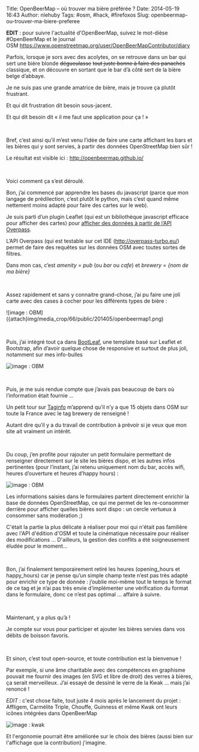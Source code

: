 Title: OpenBeerMap – où trouver ma bière préférée ?
Date: 2014-05-19 16:43
Author: nlehuby
Tags: #osm, #hack, #firefoxos
Slug: openbeermap-ou-trouver-ma-biere-preferee

**EDIT** : pour suivre l'actualité d'OpenBeerMap, suivez le mot-dièse
\#OpenBeerMap et le journal
OSM <https://www.openstreetmap.org/user/OpenBeerMapContributor/diary>

Parfois, lorsque je sors avec des acolytes, on se retrouve dans un bar
qui sert une bière blonde <s>dégueulasse</s> <s>tout juste bonne à faire
des panachés</s> classique, et on découvre en sortant que le bar d’à côté
sert de la bière belge d’abbaye.

</p>

Je ne suis pas une grande amatrice de bière, mais je trouve ça plutôt
frustrant.

</p>

Et qui dit frustration dit besoin sous-jacent.

</p>

Et qui dit besoin dit « il me faut une application pour ça ! »

</p>

 

</p>

Bref, c’est ainsi qu’il m’est venu l’idée de faire une carte affichant
les bars et les bières qui y sont servies, à partir des données
OpenStreetMap bien sûr !

</p>

Le résultat est visible ici : <http://openbeermap.github.io/>

</p>

 

</p>

Voici comment ça s’est déroulé.

</p>

Bon, j’ai commencé par apprendre les bases du javascript (parce que mon
langage de prédilection, c’est plutôt le python, mais c’est quand même
nettement moins adapté pour faire des cartes sur le web).

</p>

Je suis parti d’un plugin Leaflet (qui est un bibliothèque javascript
efficace pour afficher des cartes) pour [afficher des données à partir
de l’API
Overpass](https://github.com/kartenkarsten/leaflet-layer-overpass).

</p>

L’API Overpass (qui est testable sur cet IDE
(<http://overpass-turbo.eu/>) permet de faire des requêtes sur les
données OSM avec toutes sortes de filtres.

</p>

Dans mon cas, c’est *amenity = pub* (ou *bar* ou *cafe*) et *brewery =
{nom de ma bière}*

</p>

 

</p>

Assez rapidement et sans y connaitre grand-chose, j’ai pu faire une joli
carte avec des cases à cocher pour les différents types de bière :

</p>
![image : OBM]({attach}img/media_crop/66/public/201405/openbeermap1.png)

</p>

 

</p>

Puis, j’ai intégré tout ça dans
[BootLeaf](https://github.com/bmcbride/bootleaf), une template basé sur
Leaflet et Bootstrap, afin d’avoir quelque chose de responsive et
surtout de plus joli, notamment sur mes info-bulles

</p>

![image : OBM]({attach}img/media_crop/71/public/201405/openbeermap2.png)

</p>

 

</p>

Puis, je me suis rendue compte que j’avais pas beaucoup de bars où
l’information était fournie …

</p>

Un petit tour sur
[Taginfo](http://taginfo.openstreetmap.fr/keys/brewery) m’apprend qu’il
n’y a que 15 objets dans OSM sur toute la France avec le tag brewery de
renseigné !

</p>

Autant dire qu’il y a du travail de contribution à prévoir si je veux
que mon site ait vraiment un intérêt.

</p>

 

</p>

Du coup, j’en profite pour rajouter un petit formulaire permettant de
renseigner directement sur le site les bières dispo, et les autres infos
pertinentes (pour l’instant, j’ai retenu uniquement nom du bar, accès
wifi, heures d’ouverture et heures d’happy hours) :

</p>

![image : OBM]({attach}img/media_crop/76/public/201405/openbeermap3.png)

</p>

Les informations saisies dans le formulaires partent directement
enrichir la base de données OpenStreetMap, ce qui me permet de les
re-consommer derrière pour afficher quelles bières sont dispo : un
cercle vertueux à consommer sans modération ;)

</p>

C'était la partie la plus délicate à réaliser pour moi qui n'était pas
familière avec l'API d'édition d'OSM et toute la cinématique nécessaire
pour réaliser des modifications ... D'ailleurs, la gestion des conflits
a été soigneusement éludée pour le moment...

</p>

 

</p>

Bon, j’ai finalement temporairement retiré les heures (opening\_hours et
happy\_hours) car je pense qu’un simple champ texte n’est pas très
adapté pour enrichir ce type de donnée : j’oublie moi-même tout le temps
le format de ce tag et je n’ai pas très envie d’implémenter une
vérification du format dans le formulaire, donc ce n’est pas optimal …
affaire à suivre.

</p>

 

</p>

Maintenant, y a plus qu’à !

</p>

Je compte sur vous pour participer et ajouter les bières servies dans
vos débits de boisson favoris.

</p>

 

</p>

Et sinon, c’est tout open-source, et toute contribution est la
bienvenue !

</p>

Par exemple, si une âme charitable avec des compétences en graphisme
pouvait me fournir des images (en SVG et libre de droit) des verres à
bières, ça serait merveilleux. J’ai essayé de dessiné le verre de la
Kwak … mais j’ai renoncé !

</p>

*EDIT* : c'est chose faite, tout juste 4 mois après le lancement du
projet : Affligem, Carmélite Triple, Chouffe, Guinness et même Kwak ont
leurs icônes intégrées dans OpenBeerMap 

</p>

![image : kwak]({attach}img/201409/obm.png)

</p>

Et l'ergonomie pourrait être améliorée sur le choix des bières (aussi
bien sur l'affichage que la contribution) j'imagine.

</p>




